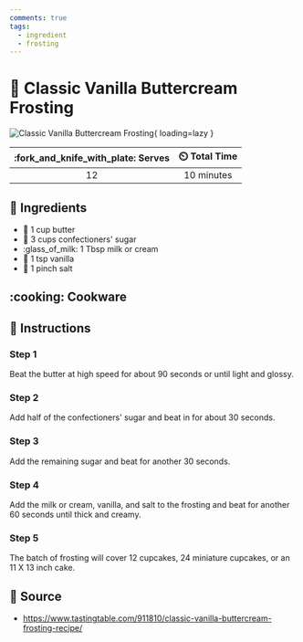 ```yaml
---
comments: true
tags:
  - ingredient
  - frosting
---
```

# :cake: Classic Vanilla Buttercream Frosting

![Classic Vanilla Buttercream Frosting](../../assets/images/classic-vanilla-buttercream-frosting.jpg){ loading=lazy }

| :fork_and_knife_with_plate: Serves | :timer_clock: Total Time |
|:----------------------------------:|:-----------------------: |
| 12 | 10 minutes |

## :salt: Ingredients

- :butter: 1 cup butter
- :candy: 3 cups confectioners' sugar
- :glass_of_milk: 1 Tbsp milk or cream
- :icecream: 1 tsp vanilla
- :salt: 1 pinch salt

## :cooking: Cookware

## :pencil: Instructions

### Step 1

Beat the butter at high speed for about 90 seconds or until light and glossy.

### Step 2

Add half of the confectioners' sugar and beat in for about 30 seconds.

### Step 3

Add the remaining sugar and beat for another 30 seconds.

### Step 4

Add the milk or cream, vanilla, and salt to the frosting and beat for another 60 seconds until thick and creamy.

### Step 5

The batch of frosting will cover 12 cupcakes, 24 miniature cupcakes, or an 11 X 13 inch cake.

## :link: Source

- <https://www.tastingtable.com/911810/classic-vanilla-buttercream-frosting-recipe/>

